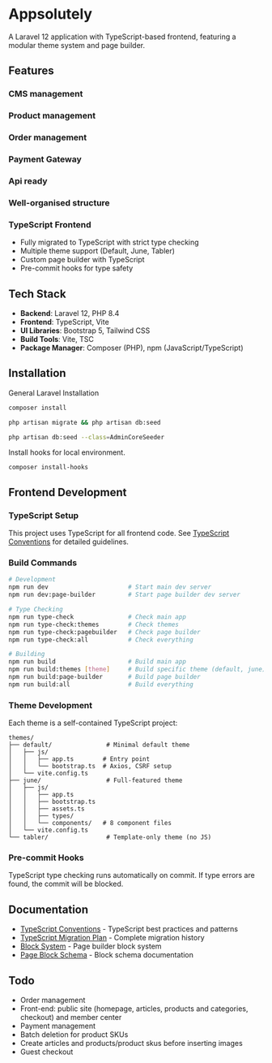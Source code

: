# Appsolutely

A Laravel 12 application with TypeScript-based frontend, featuring a modular theme system and page builder.

## Features

### CMS management

### Product management

### Order management

### Payment Gateway

### Api ready

### Well-organised structure

### TypeScript Frontend
- Fully migrated to TypeScript with strict type checking
- Multiple theme support (Default, June, Tabler)
- Custom page builder with TypeScript
- Pre-commit hooks for type safety

## Tech Stack

- **Backend**: Laravel 12, PHP 8.4
- **Frontend**: TypeScript, Vite
- **UI Libraries**: Bootstrap 5, Tailwind CSS
- **Build Tools**: Vite, TSC
- **Package Manager**: Composer (PHP), npm (JavaScript/TypeScript)

## Installation

General Laravel Installation
```bash
composer install

php artisan migrate && php artisan db:seed

php artisan db:seed --class=AdminCoreSeeder
```

Install hooks for local environment.
```
composer install-hooks
```

## Frontend Development

### TypeScript Setup

This project uses TypeScript for all frontend code. See [TypeScript Conventions](docs/typescript-conventions.md) for detailed guidelines.

### Build Commands

```bash
# Development
npm run dev                      # Start main dev server
npm run dev:page-builder         # Start page builder dev server

# Type Checking
npm run type-check               # Check main app
npm run type-check:themes        # Check themes
npm run type-check:pagebuilder   # Check page builder
npm run type-check:all           # Check everything

# Building
npm run build                    # Build main app
npm run build:themes [theme]     # Build specific theme (default, june)
npm run build:page-builder       # Build page builder
npm run build:all                # Build everything
```

### Theme Development

Each theme is a self-contained TypeScript project:

```
themes/
├── default/               # Minimal default theme
│   ├── js/
│   │   ├── app.ts        # Entry point
│   │   └── bootstrap.ts  # Axios, CSRF setup
│   └── vite.config.ts
├── june/                  # Full-featured theme
│   ├── js/
│   │   ├── app.ts
│   │   ├── bootstrap.ts
│   │   ├── assets.ts
│   │   ├── types/
│   │   └── components/   # 8 component files
│   └── vite.config.ts
└── tabler/                # Template-only theme (no JS)
```

### Pre-commit Hooks

TypeScript type checking runs automatically on commit. If type errors are found, the commit will be blocked.

## Documentation

- [TypeScript Conventions](docs/typescript-conventions.md) - TypeScript best practices and patterns
- [TypeScript Migration Plan](docs/typescript-migration-plan.md) - Complete migration history
- [Block System](docs/block-system.md) - Page builder block system
- [Page Block Schema](docs/page-block-schema.md) - Block schema documentation

## Todo
- Order management
- Front-end: public site (homepage, articles, products and categories, checkout) and member center
- Payment management
- Batch deletion for product SKUs
- Create articles and products/product skus before inserting images
- Guest checkout
